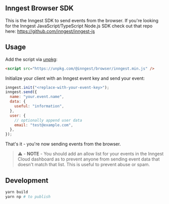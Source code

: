 ## Inngest Browser SDK

This is the Inngest SDK to send events from the browser. If you're looking for the Inngest JavaScript/TypeScript Node.js SDK check out that repo here: https://github.com/inngest/inngest-js

## Usage

Add the script via [unpkg](https://unpkg.com/):

```html
<script src="https://unpkg.com/@inngest/browser/inngest.min.js" />
```

Initialize your client with an Inngest event key and send your event:

```js
inngest.init("<replace-with-your-event-key>");
inngest.send({
  name: "your.event.name",
  data: {
    useful: "information",
  },
  user: {
    // optionally append user data
    email: "test@example.com",
  },
});
```

That's it - you're now sending events from the browser.

> ⚠️ - **NOTE** - You should add an allow list for your events in the Inngest Cloud dashboard as to prevent anyone from sending event data that doesn't match that list. This is useful to prevent abuse or spam.

## Development

```bash
yarn build
yarn np # to publish
```
